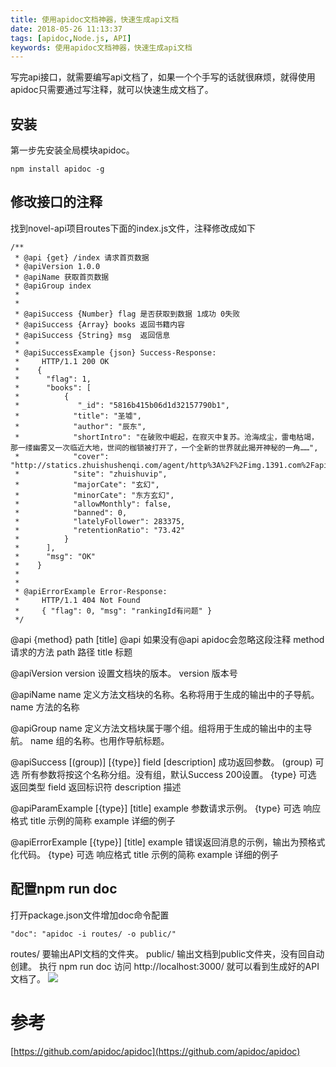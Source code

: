 ```yaml
---
title: 使用apidoc文档神器，快速生成api文档
date: 2018-05-26 11:13:37
tags: [apidoc,Node.js, API]
keywords: 使用apidoc文档神器，快速生成api文档
---
```


写完api接口，就需要编写api文档了，如果一个个手写的话就很麻烦，就得使用apidoc只需要通过写注释，就可以快速生成文档了。
<!--more-->

## 安装
第一步先安装全局模块apidoc。
```
npm install apidoc -g
```

## 修改接口的注释
找到novel-api项目routes下面的index.js文件，注释修改成如下
```
/**
 * @api {get} /index 请求首页数据
 * @apiVersion 1.0.0
 * @apiName 获取首页数据
 * @apiGroup index
 *
 *
 * @apiSuccess {Number} flag 是否获取到数据 1成功 0失败
 * @apiSuccess {Array} books 返回书籍内容
 * @apiSuccess {String} msg  返回信息
 *
 * @apiSuccessExample {json} Success-Response:
 *     HTTP/1.1 200 OK
 *    {
 *      "flag": 1,
 *      "books": [
 *          {
 *             "_id": "5816b415b06d1d32157790b1",
 *            "title": "圣墟",
 *            "author": "辰东",
 *            "shortIntro": "在破败中崛起，在寂灭中复苏。沧海成尘，雷电枯竭，那一缕幽雾又一次临近大地，世间的枷锁被打开了，一个全新的世界就此揭开神秘的一角……",
 *            "cover": "http://statics.zhuishushenqi.com/agent/http%3A%2F%2Fimg.1391.com%2Fapi%2Fv1%2Fbookcenter%2Fcover%2F1%2F1228859%2F1228859_fac7917a960547eb953edf0b740cef3a.jpg%2F",
 *            "site": "zhuishuvip",
 *            "majorCate": "玄幻",
 *            "minorCate": "东方玄幻",
 *            "allowMonthly": false,
 *            "banned": 0,
 *            "latelyFollower": 283375,
 *            "retentionRatio": "73.42"
 *          }
 *      ],
 *      "msg": "OK"
 *    }
 *
 *
 * @apiErrorExample Error-Response:
 *     HTTP/1.1 404 Not Found
 *     { "flag": 0, "msg": "rankingId有问题" }
 */
```
@api {method} path [title]
@api 如果没有@api apidoc会忽略这段注释
method 请求的方法
path 路径
title 标题

@apiVersion version
设置文档块的版本。
version 版本号

@apiName name
定义方法文档块的名称。名称将用于生成的输出中的子导航。
name 方法的名称

@apiGroup name
定义方法文档块属于哪个组。组将用于生成的输出中的主导航。
name 组的名称。也用作导航标题。

@apiSuccess [(group)] [{type}] field [description]
成功返回参数。
(group) 可选 所有参数将按这个名称分组。没有组，默认Success 200设置。
{type} 可选 返回类型
field 返回标识符
description 描述

@apiParamExample [{type}] [title]
                   example
参数请求示例。
{type} 可选 响应格式
title 示例的简称
example 详细的例子

@apiErrorExample [{type}] [title]
                 example
错误返回消息的示例，输出为预格式化代码。
{type} 可选 响应格式
title 示例的简称
example 详细的例子

## 配置npm run doc
打开package.json文件增加doc命令配置
```
"doc": "apidoc -i routes/ -o public/"
```
routes/ 要输出API文档的文件夹。
public/ 输出文档到public文件夹，没有回自动创建。
执行 npm run doc
访问 http://localhost:3000/ 就可以看到生成好的API文档了。
![](http://hexo-1252491761.file.myqcloud.com/apidoc/111.png)

# 参考
[https://github.com/apidoc/apidoc](https://github.com/apidoc/apidoc)
